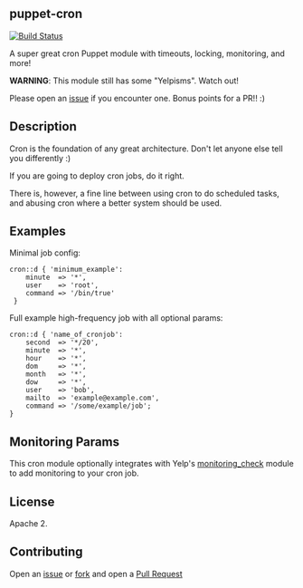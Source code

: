 ## puppet-cron

[![Build Status](https://travis-ci.org/Yelp/puppet-cron.svg?branch=master)](https://travis-ci.org/Yelp/puppet-cron)

A super great cron Puppet module with timeouts, locking, monitoring, and more!

**WARNING**: This module still has some "Yelpisms". Watch out!

Please open an [issue](https://github.com/Yelp/puppet-cron/issues) if you encounter
one. Bonus points for a PR!! :)

## Description

Cron is the foundation of any great architecture. Don't let anyone else tell you differently :)

If you are going to deploy cron jobs, do it right.

There is, however, a fine line between using cron to do scheduled tasks,
and abusing cron where a better system should be used.

## Examples

Minimal job config:
```puppet
cron::d { 'minimum_example':
    minute  => '*',
    user    => 'root',
    command => '/bin/true'
 }
 ```

Full example high-frequency job with all optional params:
```puppet
cron::d { 'name_of_cronjob':
    second  => '*/20',
    minute  => '*',
    hour    => '*',
    dom     => '*',
    month   => '*',
    dow     => '*',
    user    => 'bob',
    mailto  => 'example@example.com',
    command => '/some/example/job';
}
```

## Monitoring Params

This cron module optionally integrates with Yelp's [monitoring_check](https://github.com/Yelp/puppet-cron/)
module to add monitoring to your cron job.

## License

Apache 2.

## Contributing

Open an [issue](https://github.com/Yelp/puppet-cron/issues) or 
[fork](https://github.com/Yelp/puppet-cron/fork) and open a 
[Pull Request](https://github.com/Yelp/puppet-cron/pulls)
